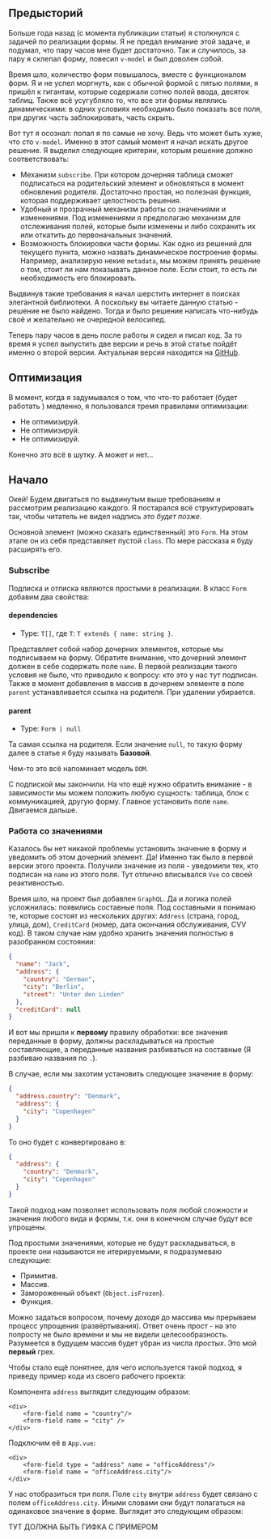 ## Предысторий

Больше года назад (с момента публикации статьи) я столкнулся с задачей
по реализации формы. Я не предал внимание этой задаче, и подумал, что
пару часов мне будет достаточно. Так и случилось, за пару я склепал
форму, повесил `v-model` и был доволен собой. 

Время шло, количество форм повышалось, вместе с функционалом форм. Я и
не успел моргнуть, как с обычной формой с пятью полями, я пришёл к
гигантам, которые содержали сотню полей ввода, десяток таблиц. Также
всё усугубляло то, что все эти формы являлись динамическими: в одних
условиях необходимо было показать все поля, при других часть 
заблокировать, часть скрыть. 

Вот тут я осознал: попал я по самые не хочу. Ведь что может быть хуже,
что сто `v-model`. Именно в этот самый момент я начал искать другое
решение. Я выделил следующие критерии, которым решение должно
соответствовать:

- Механизм `subscribe`. При котором дочерняя таблица сможет
подписаться на родительский элемент и обновляться в момент обновления
родителя. Достаточно простая, но полезная функция, которая
поддерживает целостность решения.
- Удобный и прозрачный механизм работы со значениями и изменениями.
Под изменениями я предполагаю механизм для отслеживания полей, которые
были изменены и либо сохранить их или откатить до первоначальных
значений.
- Возможность блокировки части формы. Как одно из решений для текущего
пункта, можно назвать динамическое построение формы. Например,
анализирую некие `metadata`, мы можем принять решение о том, стоит ли
нам показывать данное поле. Если стоит, то есть ли необходимость его
блокировать.

Выдвинув такие требования я начал шерстить интернет в поисках
элегантной библиотеки. А поскольку вы читаете данную статью - решение
не было найдено. Тогда и было решение написать что-нибудь своё и
желательно не очередной велосипед.

Теперь пару часов в день после работы я сидел и писал код. За то время
я успел выпустить две версии и речь в этой статье пойдёт именно о
второй версии. Актуальная версия находится на
[GitHub](https://github.com/Jenesius/vue-form).

## Оптимизация

В момент, когда я задумывался о том, что что-то работает (будет работать
) медленно, я пользовался тремя правилами оптимизации:

- Не оптимизируй.
- Не оптимизируй.
- Не оптимизируй.

Конечно это всё в шутку. А может и нет...

## Начало

Окей! Будем двигаться по выдвинутым выше требованиям и рассмотрим
реализацию каждого. Я постарался всё структурировать так, чтобы
читатель не видел надпись *это будет позже*.

Основной элемент (можно сказать единственный) это `Form`. На этом
этапе он из себя представляет пустой `class`. По мере рассказа я буду
расширять его.

### Subscribe

Подписка и отписка являются простыми в реализации. В класс `Form` 
добавим два свойства:

#### dependencies

- Type: `T[]`, где `T`: `T extends { name: string }`. 

Представляет собой набор дочерних элементов, которые мы подписываем на
форму. Обратите внимание, что дочерний элемент должен в себе содержать
поле `name`. В первой реализации такого условия не было, что приводило
к вопросу: кто это у нас тут подписан. Также в момент добавления в
массив в дочернем элементе в поле `parent` устанавливается ссылка на
родителя. При удалении убирается.

#### parent

- Type: `Form | null`

Та самая ссылка на родителя. Если значение `null`, то такую форму
далее в статье я буду называть **Базовой**.

Чем-то это всё напоминает модель `DOM`.

С подпиской мы закончили. На что ещё нужно обратить внимание - в
зависимости мы можем положить любую сущность: таблица, блок с 
коммуникацией, другую форму. Главное установить поле `name`. Двигаемся
дальше.

### Работа со значениями

Казалось бы нет никакой проблемы установить значение в форму и
уведомить об этом дочерний элемент. Да! Именно так было в первой
версии этого проекта. Получили значение из поля - уведомили тех, кто 
подписан на `name` из этого поля. Тут отлично вписывался `Vue` со
своей реактивностью.

Время шло, на проект был добавлен `GraphQL`. Да и логика полей
усложнилась: появились составные поля. Под составными я понимаю те, 
которые состоят из нескольких других: `Address` (страна, город, улица,
дом), `CreditCard` (номер, дата окончания обслуживания, CVV код). 
В таком случае нам удобно хранить значения полностью в разобранном
состоянии:

```json
{
  "name": "Jack",
  "address": {
    "country": "German",
    "city": "Berlin",
    "street": "Unter den Linden"
  },
  "creditCard": null
}
```

И вот мы пришли к **первому** правилу обработки: все значения
переданные в форму, должны раскладываться на простые составляющие, а
переданные названия разбиваться на составные (Я разбиваю названия по 
`.`).

В случае, если мы захотим установить следующее значение в форму:

```json
{
  "address.country": "Denmark",
  "address": {
    "city": "Copenhagen"
  }
}
```
То оно будет с конвертировано в:
```json
{
  "address": {
    "country": "Denmark",
    "city": "Copenhagen"
  }
}
```

Такой подход нам позволяет использовать поля любой сложности и 
значения любого вида и формы, т.к. они в конечном случае будут все
упрощены. 

Под простыми значениями, которые не будут раскладываться, в проекте
они называются не итерируемыми, я подразумеваю следующие:
- Примитив.
- Массив.
- Замороженный объект (`Object.isFrozen`).
- Функция.

Можно задаться вопросом, почему доходя до массива мы прерываем процесс
упрощения (развёртывания). Ответ очень прост - на это попросту не было
времени и мы не видели целесообразность. Разумеется в будущем массив
будет убран из числа *простых*. Это мой **первый** грех.

Чтобы стало ещё понятнее, для чего используется такой подход, я приведу
пример кода из своего рабочего проекта:

Компонента `address` выглядит следующим образом:
```vue
<div>
    <form-field name = "country"/>
    <form-field name = "city" />
</div>
```

Подключим её в `App.vue`:

```vue
<div>
    <form-field type = "address" name = "officeAddress"/>
    <form-field name = "officeAddress.city"/>
</div>
```

У нас отобразиться три поля. Поле `city` внутри `address` будет
связано с полем `officeAddress.city`. Иными словами они будут
полагаться на одинаковое значение в форме. Выглядит это следующим
образом:

ТУТ ДОЛЖНА БЫТЬ ГИФКА С ПРИМЕРОМ




